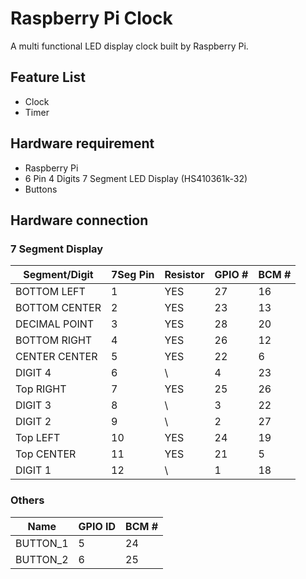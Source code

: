 # Raspberry Pi Clock

A multi functional LED display clock built by Raspberry Pi.

## Feature List

- Clock
- Timer

## Hardware requirement

- Raspberry Pi
- 6 Pin 4 Digits 7 Segment LED Display (HS410361k-32)
- Buttons

## Hardware connection

### 7 Segment Display

| Segment/Digit | 7Seg Pin | Resistor | GPIO # | BCM # |
| ------------- | -------- | -------- | ------ | ----- |
| BOTTOM LEFT   | 1        | YES      | 27     | 16    |
| BOTTOM CENTER | 2        | YES      | 23     | 13    |
| DECIMAL POINT | 3        | YES      | 28     | 20    |
| BOTTOM RIGHT  | 4        | YES      | 26     | 12    |
| CENTER CENTER | 5        | YES      | 22     | 6     |
| DIGIT 4       | 6        | \        | 4      | 23    |
| Top RIGHT     | 7        | YES      | 25     | 26    |
| DIGIT 3       | 8        | \        | 3      | 22    |
| DIGIT 2       | 9        | \        | 2      | 27    |
| Top LEFT      | 10       | YES      | 24     | 19    |
| Top CENTER    | 11       | YES      | 21     | 5     |
| DIGIT 1       | 12       | \        | 1      | 18    |

### Others

| Name     | GPIO ID | BCM # |
| -------- | ------- | ----- |
| BUTTON_1 | 5       | 24    |
| BUTTON_2 | 6       | 25    |

